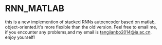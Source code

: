 # RNN_MATLAB
this is a new implemention of stacked RNNs autoencoder based on matlab, object-oriented.it's more flexible than the old version.
Feel free to email me, if you encounter any problems,and my email is tangjianbo2014@ia.ac.cn. enjoy yourself!

